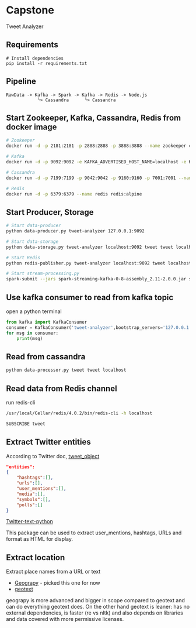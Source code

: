 # Capstone
Tweet Analyzer

## Requirements
```
# Install dependencies
pip install -r requirements.txt
```

## Pipeline
```
RawData -> Kafka -> Spark -> Kafka -> Redis -> Node.js
            ╰> Cassandra      ╰> Cassandra
```

## Start Zookeeper, Kafka, Cassandra, Redis from docker image
```sh
# Zookeeper
docker run -d -p 2181:2181 -p 2888:2888 -p 3888:3888 --name zookeeper confluent/zookeeper

# Kafka
docker run -d -p 9092:9092 -e KAFKA_ADVERTISED_HOST_NAME=localhost -e KAFKA_ADVERTISED_PORT=9092 --name kafka --link zookeeper:zookeeper confluent/kafka

# Cassandra
docker run -d -p 7199:7199 -p 9042:9042 -p 9160:9160 -p 7001:7001 --name cassandra cassandra:3.7

# Redis
docker run -d -p 6379:6379 --name redis redis:alpine
```

## Start Producer, Storage
```sh
# Start data-producer
python data-producer.py tweet-analyzer 127.0.0.1:9092

# Start data-storage
python data-storage.py tweet-analyzer localhost:9092 tweet tweet localhost

# Start Redis
python redis-publisher.py tweet-analyzer localhost:9092 tweet localhost 6379

# Start stream-processing.py
spark-submit --jars spark-streaming-kafka-0-8-assembly_2.11-2.0.0.jar stream-processing.py tweet-analyzer tweet-compute 127.0.0.1:9092
```

## Use kafka consumer to read from kafka topic
open a python terminal
```python
from kafka import KafkaConsumer
consumer = KafkaConsumer('tweet-analyzer',bootstrap_servers='127.0.0.1:9092')
for msg in consumer:
    print(msg)
```

## Read from cassandra
```sh
python data-processor.py tweet tweet localhost
```

## Read data from Redis channel
run redis-cli
```sh
/usr/local/Cellar/redis/4.0.2/bin/redis-cli -h localhost

SUBSCRIBE tweet
```

## Extract Twitter entities
According to Twitter doc, [tweet_object](https://developer.twitter.com/en/docs/tweets/data-dictionary/overview/tweet-object)

```json
"entities":
{
    "hashtags":[],
    "urls":[],
    "user_mentions":[],
    "media":[],
    "symbols":[],
    "polls":[]
}
```

[Twitter-text-python](https://github.com/edburnett/twitter-text-python)

This package can be used to extract user_mentions, hashtags, URLs and format as HTML for display.

## Extract location
Extract place names from a URL or text

- [Geograpy](https://github.com/ushahidi/geograpy) - picked this one for now
- [geotext](https://github.com/elyase/geotext)

geograpy is more advanced and bigger in scope compared to geotext and can do everything geotext does. On the other hand geotext is leaner: has no external dependencies, is faster (re vs nltk) and also depends on libraries and data covered with more permissive licenses.
